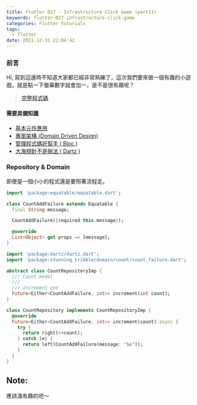 ```yaml
---
title: Flutter 027 - Infrastructure Click Game (part11)
keywords: flutter-027-infrastructure-click-game
categories: Flutter tutorials
tags:
  - flutter
date: 2021-12-31 22:04:42
---
```

### 前言
Hi, 寫到這邊時不知道大家都已經非常熟練了，這次我們要來做一個有趣的小遊戲，就是點一下螢幕數字就會加一，是不是很有趣呢？

> [完整程式碼](https://github.com/Daviswww/stunning_tribble/tree/day27)
<!-- more -->
#### 需要具備知識
- [基本元件應用](https://ithelp.ithome.com.tw/articles/10258878)
- [專案架構 (Domain Driven Design)](https://ithelp.ithome.com.tw/articles/10259714)
- [管理程式碼好幫手 ( Bloc )](https://ithelp.ithome.com.tw/articles/10259564)
- [大海撈針不是辦法 ( Dartz )](https://ithelp.ithome.com.tw/articles/10259644)


### Repository & Domain
即便是一個小小的程式還是要照著流程走。

```dart
import 'package:equatable/equatable.dart';

class CountAddFailure extends Equatable {
  final String message;

  CountAddFailure({required this.message});

  @override
  List<Object> get props => [message];
}

```

```dart
import 'package:dartz/dartz.dart';
import 'package:stunning_tribble/domain/count/count_failure.dart';

abstract class CountRepositoryImp {
  /// Count model
  ///
  /// Increment one
  Future<Either<CountAddFailure, int>> increment(int count);
}

class CountRepository implements CountRepositoryImp {
  @override
  Future<Either<CountAddFailure, int>> increment(count) async {
    try {
      return right(++count);
    } catch (e) {
      return left(CountAddFailure(message: "$e"));
    }
  }
}
```


## Note:
應該滿有趣的吧～